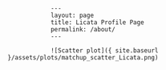 
                ---
                layout: page
                title: Licata Profile Page
                permalink: /about/
                ---

                ![Scatter plot]({ site.baseurl }/assets/plots/matchup_scatter_Licata.png)
                